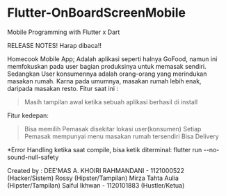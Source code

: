 # Flutter-OnBoardScreenMobile
Mobile Programming with Flutter x Dart

RELEASE NOTES!
Harap dibaca!!

Homecook Mobile App;
Adalah aplikasi seperti halnya GoFood, namun ini memfokuskan pada user bagian produksinya untuk memasak sendiri. Sedangkan User konsumennya
adalah orang-orang yang merindukan masakan rumah. Karna pada umumnya, masakan rumah lebih enak, daripada masakan resto.
Fitur saat ini :
> Masih tampilan awal ketika sebuah aplikasi berhasil di install

Fitur kedepan:
> Bisa memilih Pemasak disekitar lokasi user(konsumen)
> Setiap Pemasak mempunyai menu masakan rumah tersendiri
> Bisa Delivery


*Error Handling ketika saat compile, bisa ketik diterminal: flutter run --no-sound-null-safety

Created by :
DEE'MAS A. KHOIRI RAHMANDANI - 1121000522 (Hacker/Sistem)
Rossy (Hipster/Tampilan)
Mirza Tahta Aulia (Hipster/Tampilan)
Saiful Ikhwan - 1120101883 (Hustler/Ketua)
